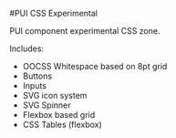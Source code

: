 #PUI CSS Experimental

PUI component experimental CSS zone.

Includes:
- OOCSS Whitespace based on 8pt grid
- Buttons
- Inputs
- SVG icon system
- SVG Spinner
- Flexbox based grid
- CSS Tables (flexbox) 